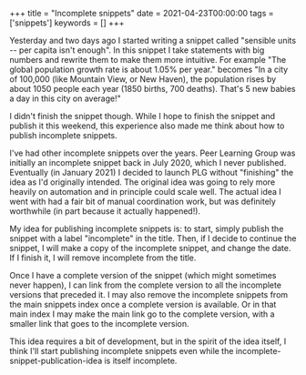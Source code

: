 +++
title = "Incomplete snippets"
date = 2021-04-23T00:00:00
tags = ['snippets']
keywords = []
+++

Yesterday and two days ago I started writing a snippet called "sensible units -- per capita isn't enough". In this snippet I take statements with big numbers and rewrite them to make them more intuitive. For example "The global population growth rate is about 1.05% per year." becomes "In a city of 100,000 (like Mountain View, or New Haven), the population rises by about 1050 people each year (1850 births, 700 deaths). That's 5 new babies a day in this city on average!"

I didn't finish the snippet though. While I hope to finish the snippet and publish it this weekend, this experience also made me think about how to publish incomplete snippets.

I've had other incomplete snippets over the years. Peer Learning Group was initially an incomplete snippet back in July 2020, which I never published. Eventually (in January 2021) I decided to launch PLG without "finishing" the idea as I'd originally intended. The original idea was going to rely more heavily on automation and in principle could scale well. The actual idea I went with had a fair bit of manual coordination work, but was definitely worthwhile (in part because it actually happened!).

My idea for publishing incomplete snippets is: to start, simply publish the snippet with a label "incomplete" in the title. Then, if I decide to continue the snippet, I will make a copy of the incomplete snippet, and change the date. If I finish it, I will remove incomplete from the title.

Once I have a complete version of the snippet (which might sometimes never happen), I can link from the complete version to all the incomplete versions that preceded it. I may also remove the incomplete snippets from the main snippets index once a complete version is available. Or in that main index I may make the main link go to the complete version, with a smaller link that goes to the incomplete version.

This idea requires a bit of development, but in the spirit of the idea itself, I think I'll start publishing incomplete snippets even while the incomplete-snippet-publication-idea is itself incomplete.

